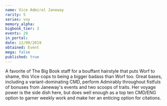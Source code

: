 ```yaml
---
name: Vice Admiral Janeway
rarity: 5
series: voy
memory_alpha:
bigbook_tier: 3
events: 20
in_portal:
date: 12/09/2019
obtained: Event
mega: false
published: true
---
```


A favorite of The Big Book staff for a bouffant hairstyle that puts Worf to shame, this Vice cops to being a bigger badass than Worf too. Great bases, including a variant-dominating CMD, perform Admirably throughout fistfuls of bonuses from Janeway's events and two scoops of traits. Her voyage power is the side dish here, but does well enough as a top ten CMD/ENG option to garner weekly work and make her an enticing option for citations.
